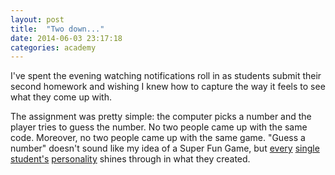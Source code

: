 ```yaml
---
layout: post
title:  "Two down..."
date: 2014-06-03 23:17:18
categories: academy
---
```


I've spent the evening watching notifications roll in as students submit their second homework and wishing I knew how to capture the way it feels to see what they come up with.  

The assignment was pretty simple: the computer picks a number and the player tries to guess the number. No two people came up with the same code.  Moreover, no two people came up with the same game. "Guess a number" doesn't sound like my idea of a Super Fun Game, but [every](https://github.com/ernbrn/homework2/blob/master/homework2.rb#L1) [single](https://github.com/Ichus/Homework2/blob/master/game.rb#L19) [student's](https://github.com/jcward10/homework2/blob/master/mainhw2.rb#L53) [personality](https://github.com/maebeale/homework2/blob/master/game.rb#L25) shines through in what they created.  
